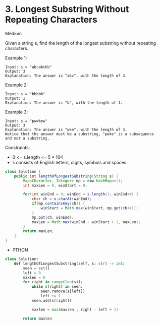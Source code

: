 # 3. Longest Substring Without Repeating Characters

Medium

Given a string s, find the length of the longest substring without repeating characters.

Example 1:

```
Input: s = "abcabcbb"
Output: 3
Explanation: The answer is "abc", with the length of 3.
```

Example 2:

```
Input: s = "bbbbb"
Output: 1
Explanation: The answer is "b", with the length of 1.
```

Example 3:

```
Input: s = "pwwkew"
Output: 3
Explanation: The answer is "wke", with the length of 3.
Notice that the answer must be a substring, "pwke" is a subsequence and not a substring.
```

Constraints:

- 0 <= s.length <= 5 \* 104
- s consists of English letters, digits, symbols and spaces.

```java
class Solution {
    public int lengthOfLongestSubstring(String s) {
        Map<Character, Integer> mp = new HashMap<>();
        int maxLen = 0, winStart = 0;

        for(int winEnd = 0; winEnd < s.length(); winEnd++) {
            char ch = s.charAt(winEnd);
            if(mp.containsKey(ch)) {
                winStart = Math.max(winStart, mp.get(ch)+1);
            }
            mp.put(ch, winEnd);
            maxLen = Math.max(winEnd - winStart + 1, maxLen);
        }
        return maxLen;
    }
}
```

- PTHON

```python
class Solution:
    def lengthOfLongestSubstring(self, s: str) -> int:
        seen = set()
        left = 0
        maxlen = 0
        for right in range(len(s)):
            while s[right] in seen:
                seen.remove(s[left])
                left += 1
            seen.add(s[right])

            maxlen = max(maxlen , right - left + 1)

        return maxlen

```

